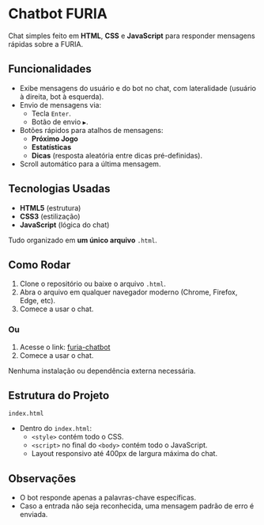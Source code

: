 # Chatbot FURIA

Chat simples feito em **HTML**, **CSS** e **JavaScript** para responder mensagens rápidas sobre a FURIA.

## Funcionalidades

- Exibe mensagens do usuário e do bot no chat, com lateralidade (usuário à direita, bot à esquerda).
- Envio de mensagens via:
  - Tecla `Enter`.
  - Botão de envio `▶`.
- Botões rápidos para atalhos de mensagens:
  - **Próximo Jogo**
  - **Estatísticas**
  - **Dicas** (resposta aleatória entre dicas pré-definidas).
- Scroll automático para a última mensagem.

## Tecnologias Usadas

- **HTML5** (estrutura)
- **CSS3** (estilização)
- **JavaScript** (lógica do chat)

Tudo organizado em **um único arquivo** `.html`.

## Como Rodar

1. Clone o repositório ou baixe o arquivo `.html`.
2. Abra o arquivo em qualquer navegador moderno (Chrome, Firefox, Edge, etc).
3. Comece a usar o chat.

### Ou

1. Acesse o link: [furia-chatbot](https://bandeco03.github.io/furia-chatbot/)
2. Comece a usar o chat.

Nenhuma instalação ou dependência externa necessária.

## Estrutura do Projeto

```
index.html
```

- Dentro do `index.html`:
  - `<style>` contém todo o CSS.
  - `<script>` no final do `<body>` contém todo o JavaScript.
  - Layout responsivo até 400px de largura máxima do chat.

## Observações

- O bot responde apenas a palavras-chave específicas.
- Caso a entrada não seja reconhecida, uma mensagem padrão de erro é enviada.
